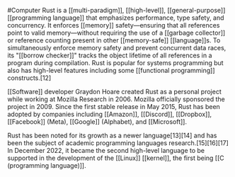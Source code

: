 #Computer 
Rust is a [[multi-paradigm]], [[high-level]], [[general-purpose]] [[programming language]] that emphasizes performance, type safety, and concurrency. It enforces [[memory]] safety—ensuring that all references point to valid memory—without requiring the use of a [[garbage collector]] or reference counting present in other [[memory-safe]] [[language]]s. To simultaneously enforce memory safety and prevent concurrent data races, its "[[borrow checker]]" tracks the object lifetime of all references in a program during compilation. Rust is popular for systems programming but also has high-level features including some [[functional programming]] constructs.[12]

[[Software]] developer Graydon Hoare created Rust as a personal project while working at Mozilla Research in 2006. Mozilla officially sponsored the project in 2009. Since the first stable release in May 2015, Rust has been adopted by companies including [[Amazon]], [[Discord]], [[Dropbox]], [[Facebook]] (Meta), [[Google]] (Alphabet), and [[Microsoft]].

Rust has been noted for its growth as a newer language[13][14] and has been the subject of academic programming languages research.[15][16][17] In December 2022, it became the second high-level language to be supported in the development of the [[Linux]] [[kernel]], the first being [[C (programming language)]].